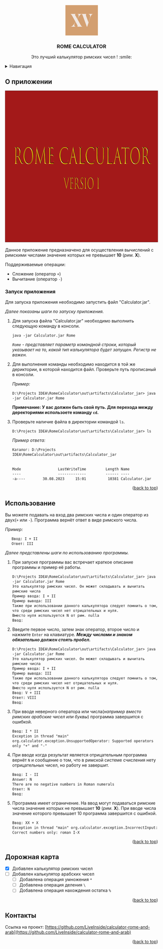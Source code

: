 <a name="readme-top"></a>

<!-- PROJECT LOGO -->
<br />
<div align="center">
  <a href="https://github.com/LiveInside/calculator-rome-and-arab/tree/master">
    <img src="images/logo.jpg" alt="Logo" width="107" height="100">
  </a>

<h3 align="center">ROME CALCULATOR</h3>
  <p align="center">
    Это лучший калькулятор римских чисел ! :smile:
  </p>
</div>



<!-- TABLE OF CONTENTS -->
<details>
  <summary>Навигация</summary>
  <ol>
    <li><a href="#о-приложении">О приложении</a></li>
    <li><a href="#запуск-приложения">Запуск приложения</a></li>
    <li><a href="#использование">Использование</a></li>
    <li><a href="#дорожная-карта">Дорожная карта</a></li>
    <li><a href="#контакты">Контакты</a></li>
  </ol>
</details>



<!-- ABOUT THE PROJECT -->
## О приложении

<img src="images/logo2.png" alt="Logo" width="1000" height="500">

Данное приложение предназначено для осуществления вычислений с римскими числами значение которых не превышает **10** (_рим._ **X**).

Поддерживаемые операции:
* Сложение (оператор `+`)
* Вычитание (оператор `-`)

<!-- GETTING STARTED -->
### Запуск приложения

Для запуска приложения необходимо запустить файл "Calculator.jar".

_Далее показаны шаги по запуску приложения._

1. Для запуска файла "Calculator.jar" необходимо выполнить следующую команду в консоли.
    ```shell
    java -jar Calculator.jar Rome
    ```
   _`Rome` - представляет параметр командной строки, который указывает на то, какой тип калькулятора будет запущен. Регистр не важен._


2. Для выполнения команды необходимо находится в той же дериктории, в которой находится файл. Проверьте путь прописаный в консоли.

   _Пример:_
   ```shell 
   D:\Projects IDEA\RomeCalculator\out\artifacts\Calculator_jar> java -jar Calculator.jar Rome
   ```
   **Примечание: У вас должен быть свой путь. Для перехода между деректориями использоете команду `cd`.**


3. Проверьте наличие файла в директории командой `ls`.
   ```shell
   D:\Projects IDEA\RomeCalculator\out\artifacts\Calculator_jar> ls
   ```
   _Пример ответа:_
   ```shell
   Каталог: D:\Projects IDEA\RomeCalculator\out\artifacts\Calculator_jar


   Mode                 LastWriteTime         Length Name
   ----                 -------------         ------ ----                                                                                                                                                                                                                                                                 
   -a----        30.08.2023     15:01          10381 Calculator.jar
   ```

<p align="right">(<a href="#readme-top">back to top</a>)</p>


<!-- USAGE EXAMPLES -->
## Использование

Вы можете подавать на вход два римских числа и один оператор из двух(`+` или `-`). Программа вернёт ответ в виде римского числа.

_Пример:_
```
   Ввод: I + II
   Ответ: III
```

_Далее представлены шаги по использованию программы._

1. При запуске программы вас встречает краткое описание программы и пример её работы.
   ```shell
   D:\Projects IDEA\RomeCalculator\out\artifacts\Calculator_jar> java -jar Calculator.jar Rome
   Это калькулятор римских чисел. Он может складывать и вычитать римские числа
   Пример ввода: I + II
   Пример вывода: III
   Также при использовании данного калькулятора следует помнить о том, что среди римских чисел нет отрицательных и нуля.
   Вместо нуля используется N от рим. nulla
   Ввод:
   ```
2. Введите первое число, затем знак оператор, второе число и нажмите `Enter` на клавиатуре. ___Между числами и знаком обязательно должен стоять пробел.___
   ```shell
   D:\Projects IDEA\RomeCalculator\out\artifacts\Calculator_jar> java -jar Calculator.jar Rome
   Это калькулятор римских чисел. Он может складывать и вычитать римские числа
   Пример ввода: I + II
   Пример вывода: III
   Также при использовании данного калькулятора следует помнить о том, что среди римских чисел нет отрицательных и нуля.
   Вместо нуля используется N от рим. nulla
   Ввод: V + III
   Ответ: VIII
   Ввод:
   ```
3. При вводе неверного оператора или числа(_например вместо римских арабские чисел или буквы_) программа завершится с ошибкой.
   ```shell
   Ввод: I * II 
   Exception in thread "main" org.calculator.exception.UnsupportedOperator: Supported operators only "+" and "-"
   ```
   
4. При вводе когда результат является отрицательным программа вернёт `N` и сообщение о том, что в римской системе счисления нету отрицательных чисел, но работу не завершит.
   ```shell
   Ввод: I - II
   Answer: N
   There are no negative numbers in Roman numerals
   Ответ: N
   Ввод:
   ```
5. Программа имеет ограничение. На ввод могут подаваться римские числа значение которых не превышает **10** (_рим._ **X**). При вводе числа значение которого превышает 10 программа завершится с ошибкой.
   ```shell
   Ввод: XX + X
   Exception in thread "main" org.calculator.exception.IncorrectInput: Correct numbers only: roman I-X
   ```
<p align="right">(<a href="#readme-top">back to top</a>)</p>

<!-- ROADMAP -->
## Дорожная карта

- [x] Добавлен калькулятор римских чисел
- [ ] Добавлен калькулятор арабских чисел
   - [ ] Добавлена операция умножения `*`
   - [ ] Добавлена операция деления `\ `
   - [ ] Добавлена операция нахождения остатка `%`
<p align="right">(<a href="#readme-top">back to top</a>)</p>

<!-- CONTACT -->
## Контакты

Ссылка на проект: [https://github.com/LiveInside/calculator-rome-and-arab](https://github.com/LiveInside/calculator-rome-and-arab)

<p align="right">(<a href="#readme-top">back to top</a>)</p>